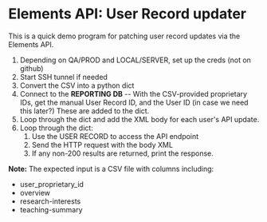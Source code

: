 # Elements API: User Record updater

This is a quick demo program for patching user record updates via the Elements API.

1. Depending on QA/PROD and LOCAL/SERVER, set up the creds (not on github)
2. Start SSH tunnel if needed
3. Convert the CSV into a python dict
4. Connect to the **REPORTING DB** --  With the CSV-provided proprietary IDs, get the manual User Record ID, and the User ID (in case we need this later?) These are added to the dict.
5. Loop through the dict and add the XML body for each user's API update.
6. Loop through the dict:
   1. Use the USER RECORD to access the API endpoint
   2. Send the HTTP request with the body XML
   3. If any non-200 results are returned, print the response.

**Note:**
The expected input is a CSV file with columns including:
* user_proprietary_id
* overview
* research-interests
* teaching-summary


